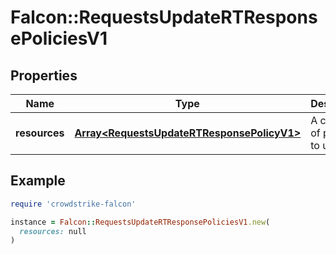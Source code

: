 # Falcon::RequestsUpdateRTResponsePoliciesV1

## Properties

| Name | Type | Description | Notes |
| ---- | ---- | ----------- | ----- |
| **resources** | [**Array&lt;RequestsUpdateRTResponsePolicyV1&gt;**](RequestsUpdateRTResponsePolicyV1.md) | A collection of policies to update |  |

## Example

```ruby
require 'crowdstrike-falcon'

instance = Falcon::RequestsUpdateRTResponsePoliciesV1.new(
  resources: null
)
```

